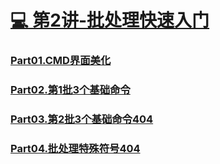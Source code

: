 

#  [💻 第2讲-批处理快速入门](./第2讲-批处理快速入门/第2讲.md)

### [Part01.CMD界面美化](./第2讲-批处理快速入门/Part01.CMD界面美化.md)

### [Part02.第1批3个基础命令](./第2讲-批处理快速入门/Part02.第1批3个基础命令.md)

### [Part03.第2批3个基础命令404](./第2讲-批处理快速入门/Part03.第2批3个基础命令.md404)

### [Part04.批处理特殊符号404](./第2讲-批处理快速入门/Part04.批处理特殊符号.md404)